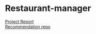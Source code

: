 # Restaurant-manager
[Project Report](https://docs.google.com/document/d/1W8XZi8mADLP2UstCU6zjNV2MD6iCtrWBDuMqEyISVjY/edit?usp=sharing)\
[Recommendation repo](https://github.com/Prashanth10/Food-Recommendation)
